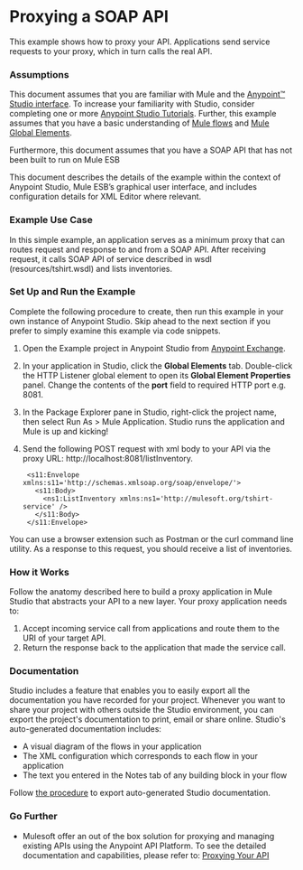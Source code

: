 ﻿# Proxying a SOAP API #This example shows how to proxy your API. Applications send service requests to your proxy, which in turn calls the real API.### Assumptions ###This document assumes that you are familiar with Mule and the [Anypoint™ Studio interface](http://www.mulesoft.org/documentation/display/current/Anypoint+Studio+Essentials). To increase your familiarity with Studio, consider completing one or more [Anypoint Studio Tutorials](http://www.mulesoft.org/documentation/display/current/Basic+Studio+Tutorial). Further, this example assumes that you have a basic understanding of [Mule flows](http://www.mulesoft.org/documentation/display/current/Mule+Application+Architecture) and [Mule Global Elements](http://www.mulesoft.org/documentation/display/current/Global+Elements).Furthermore, this document assumes that you have a SOAP API that has not been built to run on Mule ESBThis document describes the details of the example within the context of Anypoint Studio, Mule ESB’s graphical user interface, and includes configuration details for XML Editor where relevant.### Example Use Case ###In this simple example, an application serves as a minimum proxy that can routes request and response to and from a SOAP API. After receiving request, it calls SOAP API of service described in wsdl (resources/tshirt.wsdl) and lists inventories.### Set Up and Run the Example ###Complete the following procedure to create, then run this example in your own instance of Anypoint Studio. Skip ahead to the next section if you prefer to simply examine this example via code snippets.1. Open the Example project in Anypoint Studio from [Anypoint Exchange](http://www.mulesoft.org/documentation/display/current/Anypoint+Exchange).2. In your application in Studio, click the **Global Elements** tab. Double-click the HTTP Listener global element to open its **Global Element Properties** panel. Change the contents of the **port** field to required HTTP port e.g. 8081. 3. In the Package Explorer pane in Studio, right-click the project name, then select Run As > Mule Application. Studio runs the application and Mule is up and kicking!5. Send the following POST request with xml body to your API via the proxy URL: http://localhost:8081/listInventory.		<s11:Envelope xmlns:s11='http://schemas.xmlsoap.org/soap/envelope/'>		  <s11:Body>		    <ns1:ListInventory xmlns:ns1='http://mulesoft.org/tshirt-service' />		  </s11:Body>		</s11:Envelope>	You can use a browser extension such as Postman or the curl command line utility. As a response to this request, you should receive a list of inventories.### How it Works ###Follow the anatomy described here to build a proxy application in Mule Studio that abstracts your API to a new layer. Your proxy application needs to:1. Accept incoming service call from applications and route them to the URI of your target API.2. Return the response back to the application that made the service call.### Documentation ###Studio includes a feature that enables you to easily export all the documentation you have recorded for your project. Whenever you want to share your project with others outside the Studio environment, you can export the project's documentation to print, email or share online. Studio's auto-generated documentation includes:- A visual diagram of the flows in your application- The XML configuration which corresponds to each flow in your application- The text you entered in the Notes tab of any building block in your flowFollow [the procedure](http://www.mulesoft.org/documentation/display/current/Importing+and+Exporting+in+Studio#ImportingandExportinginStudio-ExportingStudioDocumentation) to export auto-generated Studio documentation.### Go Further - Mulesoft offer an out of the box solution for proxying and managing existing APIs using the Anypoint API Platform. To see the detailed documentation and capabilities, please refer to: [Proxying Your API](http://www.mulesoft.org/documentation/display/current/Proxying+Your+API)